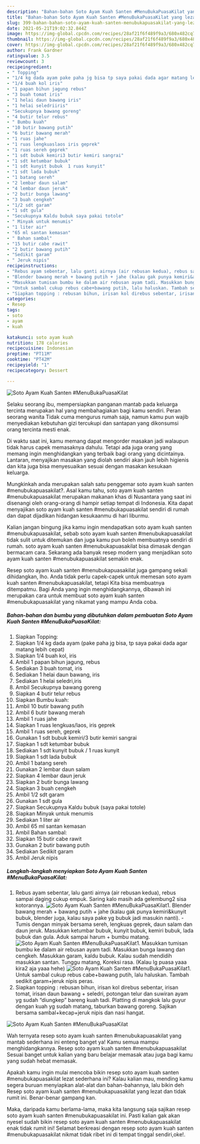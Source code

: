 ```yaml
---
description: "Bahan-bahan Soto Ayam Kuah Santen #MenuBukaPuasaKilat yang lezat Untuk Jualan"
title: "Bahan-bahan Soto Ayam Kuah Santen #MenuBukaPuasaKilat yang lezat Untuk Jualan"
slug: 399-bahan-bahan-soto-ayam-kuah-santen-menubukapuasakilat-yang-lezat-untuk-jualan
date: 2021-05-21T19:02:32.844Z
image: https://img-global.cpcdn.com/recipes/28af21f6f489f9a3/680x482cq70/soto-ayam-kuah-santen-menubukapuasakilat-foto-resep-utama.jpg
thumbnail: https://img-global.cpcdn.com/recipes/28af21f6f489f9a3/680x482cq70/soto-ayam-kuah-santen-menubukapuasakilat-foto-resep-utama.jpg
cover: https://img-global.cpcdn.com/recipes/28af21f6f489f9a3/680x482cq70/soto-ayam-kuah-santen-menubukapuasakilat-foto-resep-utama.jpg
author: Frank Gardner
ratingvalue: 3.5
reviewcount: 3
recipeingredient:
- " Topping"
- "1/4 kg dada ayam pake paha jg bisa tp saya pakai dada agar matang lebih cepat"
- "1/4 buah kol iris"
- "1 papan bihun jagung rebus"
- "3 buah tomat iris"
- "1 helai daun bawang iris"
- "1 helai seledriiris"
- "Secukupnya bawang goreng"
- "4 butir telur rebus"
- " Bumbu kuah"
- "10 butir bawang putih"
- "6 butir bawang merah"
- "1 ruas jahe"
- "1 ruas lengkuaslaos iris geprek"
- "1 ruas sereh geprek"
- "1 sdt bubuk kemiri3 butir kemiri sangrai"
- "1 sdt ketumbar bubuk"
- "1 sdt kunyit bubuk  1 ruas kunyit"
- "1 sdt lada bubuk"
- "1 batang sereh"
- "2 lembar daun salam"
- "4 lembar daun jeruk"
- "2 butir bunga lawang"
- "3 buah cengkeh"
- "1/2 sdt garam"
- "1 sdt gula"
- "Secukupnya Kaldu bubuk saya pakai totole"
- " Minyak untuk menumis"
- "1 liter air"
- "65 ml santan kemasan"
- " Bahan sambal"
- "15 butir cabe rawit"
- "2 butir bawang putih"
- "Sedikit garam"
- " Jeruk nipis"
recipeinstructions:
- "Rebus ayam sebentar, lalu ganti airnya (air rebusan kedua), rebus sampai daging cukup empuk. Saring kalo masih ada gelembung2 sisa kotorannya."
- "Blender bawang merah + bawang putih + jahe (kalau gak punya kemiri&amp;kunyit bubuk, blender juga, kalau saya pake yg bubuk jadi masukin nanti). Tumis dengan minyak bersama sereh, lengkuas geprek, daun salam dan daun jeruk. Masukkan ketumbar bubuk, kunyit bubuk, kemiri bubuk, lada bubuk dan gula. Aduk sampai harum + bumbu matang."
- "Masukkan tumisan bumbu ke dalam air rebusan ayam tadi. Masukkan bunga lawang dan cengkeh. Masukkan garam, kaldu bubuk. Kalau sudah mendidih masukkan santan. Tunggu matang, Koreksi rasa. (Kalau lg puasa yaaa kira2 aja yaaa hehe)"
- "Untuk sambal cukup rebus cabe+bawang putih, lalu haluskan. Tambah sedikit garam+jeruk nipis peras."
- "Siapkan topping : rebusan bihun, irisan kol direbus sebentar, irisan tomat, irisan daun bawang + seledri, potongan telur dan suwiran ayam yg sudah “diungkep” bareng kuah tadi. Platting di mangkok lalu guyur dengan kuah yg sudah matang, taburkan bawang goreng. Sajikan bersama sambal+kecap+jeruk nipis dan nasi hangat."
categories:
- Resep
tags:
- soto
- ayam
- kuah

katakunci: soto ayam kuah 
nutrition: 178 calories
recipecuisine: Indonesian
preptime: "PT11M"
cooktime: "PT42M"
recipeyield: "1"
recipecategory: Dessert

---
```



![Soto Ayam Kuah Santen #MenuBukaPuasaKilat](https://img-global.cpcdn.com/recipes/28af21f6f489f9a3/680x482cq70/soto-ayam-kuah-santen-menubukapuasakilat-foto-resep-utama.jpg)

Selaku seorang ibu, mempersiapkan panganan mantab pada keluarga tercinta merupakan hal yang membahagiakan bagi kamu sendiri. Peran seorang  wanita Tidak cuma mengurus rumah saja, namun kamu pun wajib menyediakan kebutuhan gizi tercukupi dan santapan yang dikonsumsi orang tercinta mesti enak.

Di waktu  saat ini, kamu memang dapat mengorder masakan jadi walaupun tidak harus capek memasaknya dahulu. Tetapi ada juga orang yang memang ingin menghidangkan yang terbaik bagi orang yang dicintainya. Lantaran, menyajikan masakan yang diolah sendiri akan jauh lebih higienis dan kita juga bisa menyesuaikan sesuai dengan masakan kesukaan keluarga. 



Mungkinkah anda merupakan salah satu penggemar soto ayam kuah santen #menubukapuasakilat?. Asal kamu tahu, soto ayam kuah santen #menubukapuasakilat merupakan makanan khas di Nusantara yang saat ini disenangi oleh orang-orang di hampir setiap tempat di Indonesia. Kita dapat menyajikan soto ayam kuah santen #menubukapuasakilat sendiri di rumah dan dapat dijadikan hidangan kesukaanmu di hari liburmu.

Kalian jangan bingung jika kamu ingin mendapatkan soto ayam kuah santen #menubukapuasakilat, sebab soto ayam kuah santen #menubukapuasakilat tidak sulit untuk ditemukan dan juga kamu pun boleh membuatnya sendiri di rumah. soto ayam kuah santen #menubukapuasakilat bisa dimasak dengan bermacam cara. Sekarang ada banyak resep modern yang menjadikan soto ayam kuah santen #menubukapuasakilat semakin enak.

Resep soto ayam kuah santen #menubukapuasakilat juga gampang sekali dihidangkan, lho. Anda tidak perlu capek-capek untuk memesan soto ayam kuah santen #menubukapuasakilat, tetapi Kita bisa membuatnya ditempatmu. Bagi Anda yang ingin menghidangkannya, dibawah ini merupakan cara untuk membuat soto ayam kuah santen #menubukapuasakilat yang nikamat yang mampu Anda coba.

<!--inarticleads1-->

##### Bahan-bahan dan bumbu yang dibutuhkan dalam pembuatan Soto Ayam Kuah Santen #MenuBukaPuasaKilat:

1. Siapkan  Topping:
1. Siapkan 1/4 kg dada ayam (pake paha jg bisa, tp saya pakai dada agar matang lebih cepat)
1. Siapkan 1/4 buah kol, iris
1. Ambil 1 papan bihun jagung, rebus
1. Sediakan 3 buah tomat, iris
1. Sediakan 1 helai daun bawang, iris
1. Sediakan 1 helai seledri,iris
1. Ambil Secukupnya bawang goreng
1. Siapkan 4 butir telur rebus
1. Siapkan  Bumbu kuah:
1. Ambil 10 butir bawang putih
1. Ambil 6 butir bawang merah
1. Ambil 1 ruas jahe
1. Siapkan 1 ruas lengkuas/laos, iris geprek
1. Ambil 1 ruas sereh, geprek
1. Gunakan 1 sdt bubuk kemiri/3 butir kemiri sangrai
1. Siapkan 1 sdt ketumbar bubuk
1. Sediakan 1 sdt kunyit bubuk / 1 ruas kunyit
1. Siapkan 1 sdt lada bubuk
1. Ambil 1 batang sereh
1. Gunakan 2 lembar daun salam
1. Siapkan 4 lembar daun jeruk
1. Siapkan 2 butir bunga lawang
1. Siapkan 3 buah cengkeh
1. Ambil 1/2 sdt garam
1. Gunakan 1 sdt gula
1. Siapkan Secukupnya Kaldu bubuk (saya pakai totole)
1. Siapkan  Minyak untuk menumis
1. Sediakan 1 liter air
1. Ambil 65 ml santan kemasan
1. Ambil  Bahan sambal:
1. Siapkan 15 butir cabe rawit
1. Gunakan 2 butir bawang putih
1. Sediakan Sedikit garam
1. Ambil  Jeruk nipis




<!--inarticleads2-->

##### Langkah-langkah menyiapkan Soto Ayam Kuah Santen #MenuBukaPuasaKilat:

1. Rebus ayam sebentar, lalu ganti airnya (air rebusan kedua), rebus sampai daging cukup empuk. Saring kalo masih ada gelembung2 sisa kotorannya.
<img src="//assets-global.cpcdn.com/assets/icons/button_play-2c75c40dde080a61004c1f40b05d8f140eaff45d7e9e6481dc71c63d2e7c4909.png" alt="Soto Ayam Kuah Santen #MenuBukaPuasaKilat">1. Blender bawang merah + bawang putih + jahe (kalau gak punya kemiri&amp;kunyit bubuk, blender juga, kalau saya pake yg bubuk jadi masukin nanti). - Tumis dengan minyak bersama sereh, lengkuas geprek, daun salam dan daun jeruk. Masukkan ketumbar bubuk, kunyit bubuk, kemiri bubuk, lada bubuk dan gula. Aduk sampai harum + bumbu matang.
<img src="//assets-global.cpcdn.com/assets/icons/button_play-2c75c40dde080a61004c1f40b05d8f140eaff45d7e9e6481dc71c63d2e7c4909.png" alt="Soto Ayam Kuah Santen #MenuBukaPuasaKilat">1. Masukkan tumisan bumbu ke dalam air rebusan ayam tadi. Masukkan bunga lawang dan cengkeh. Masukkan garam, kaldu bubuk. Kalau sudah mendidih masukkan santan. Tunggu matang, Koreksi rasa. (Kalau lg puasa yaaa kira2 aja yaaa hehe)
<img src="//assets-global.cpcdn.com/assets/icons/button_play-2c75c40dde080a61004c1f40b05d8f140eaff45d7e9e6481dc71c63d2e7c4909.png" alt="Soto Ayam Kuah Santen #MenuBukaPuasaKilat">1. Untuk sambal cukup rebus cabe+bawang putih, lalu haluskan. Tambah sedikit garam+jeruk nipis peras.
1. Siapkan topping : rebusan bihun, irisan kol direbus sebentar, irisan tomat, irisan daun bawang + seledri, potongan telur dan suwiran ayam yg sudah “diungkep” bareng kuah tadi. Platting di mangkok lalu guyur dengan kuah yg sudah matang, taburkan bawang goreng. Sajikan bersama sambal+kecap+jeruk nipis dan nasi hangat.
<img src="//assets-global.cpcdn.com/assets/icons/button_play-2c75c40dde080a61004c1f40b05d8f140eaff45d7e9e6481dc71c63d2e7c4909.png" alt="Soto Ayam Kuah Santen #MenuBukaPuasaKilat">



Wah ternyata resep soto ayam kuah santen #menubukapuasakilat yang mantab sederhana ini enteng banget ya! Kamu semua mampu menghidangkannya. Resep soto ayam kuah santen #menubukapuasakilat Sesuai banget untuk kalian yang baru belajar memasak atau juga bagi kamu yang sudah hebat memasak.

Apakah kamu ingin mulai mencoba bikin resep soto ayam kuah santen #menubukapuasakilat lezat sederhana ini? Kalau kalian mau, mending kamu segera buruan menyiapkan alat-alat dan bahan-bahannya, lalu bikin deh Resep soto ayam kuah santen #menubukapuasakilat yang lezat dan tidak rumit ini. Benar-benar gampang kan. 

Maka, daripada kamu berlama-lama, maka kita langsung saja sajikan resep soto ayam kuah santen #menubukapuasakilat ini. Pasti kalian gak akan nyesel sudah bikin resep soto ayam kuah santen #menubukapuasakilat enak tidak rumit ini! Selamat berkreasi dengan resep soto ayam kuah santen #menubukapuasakilat nikmat tidak ribet ini di tempat tinggal sendiri,oke!.

